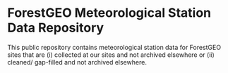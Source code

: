 # ForestGEO Meteorological Station Data Repository

This public repository contains meteorological station data for ForestGEO sites that are (i) collected at our sites and not archived elsewhere or (ii) cleaned/ gap-filled and not archived elsewhere.

